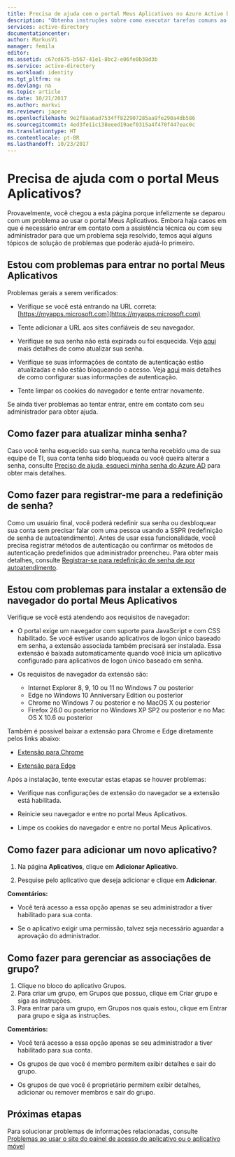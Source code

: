 ```yaml
---
title: Precisa de ajuda com o portal Meus Aplicativos no Azure Active Directory? | Microsoft Docs
description: "Obtenha instruções sobre como executar tarefas comuns ao trabalhar com o painel de acesso."
services: active-directory
documentationcenter: 
author: MarkusVi
manager: femila
editor: 
ms.assetid: c67cd675-b567-41e1-8bc2-e06fe0b38d3b
ms.service: active-directory
ms.workload: identity
ms.tgt_pltfrm: na
ms.devlang: na
ms.topic: article
ms.date: 10/21/2017
ms.author: markvi
ms.reviewer: japere
ms.openlocfilehash: 9e2f8aa6ad7534ff822907285aa9fe290a4db586
ms.sourcegitcommit: 4ed3fe11c138eeed19aef0315a4f470f447eac0c
ms.translationtype: HT
ms.contentlocale: pt-BR
ms.lasthandoff: 10/23/2017
---
```

# <a name="do-you-need-help-with-the-my-apps-portal"></a>Precisa de ajuda com o portal Meus Aplicativos?

Provavelmente, você chegou a esta página porque infelizmente se deparou com um problema ao usar o portal Meus Aplicativos. Embora haja casos em que é necessário entrar em contato com a assistência técnica ou com seu administrador para que um problema seja resolvido, temos aqui alguns tópicos de solução de problemas que poderão ajudá-lo primeiro.

## <a name="i-am-having-trouble-signing-into-the-my-apps-portal"></a>Estou com problemas para entrar no portal Meus Aplicativos

Problemas gerais a serem verificados:

- Verifique se você está entrando na URL correta: [https://myapps.microsoft.com](https://myapps.microsoft.com)

- Tente adicionar a URL aos sites confiáveis de seu navegador.

- Verifique se sua senha não está expirada ou foi esquecida. Veja [aqui](active-directory-passwords-update-your-own-password.md) mais detalhes de como atualizar sua senha.

- Verifique se suas informações de contato de autenticação estão atualizadas e não estão bloqueando o acesso. Veja [aqui](https://docs.microsoft.com/en-us/azure/multi-factor-authentication/end-user/multi-factor-authentication-end-user) mais detalhes de como configurar suas informações de autenticação.

- Tente limpar os cookies do navegador e tente entrar novamente.

Se ainda tiver problemas ao tentar entrar, entre em contato com seu administrador para obter ajuda.


## <a name="how-do-i-update-my-password"></a>Como fazer para atualizar minha senha?

Caso você tenha esquecido sua senha, nunca tenha recebido uma de sua equipe de TI, sua conta tenha sido bloqueada ou você queira alterar a senha, consulte [Preciso de ajuda, esqueci minha senha do Azure AD](active-directory-passwords-update-your-own-password.md) para obter mais detalhes.

## <a name="how-do-i-register-for-password-reset"></a>Como fazer para registrar-me para a redefinição de senha?

Como um usuário final, você poderá redefinir sua senha ou desbloquear sua conta sem precisar falar com uma pessoa usando a SSPR (redefinição de senha de autoatendimento). Antes de usar essa funcionalidade, você precisa registrar métodos de autenticação ou confirmar os métodos de autenticação predefinidos que administrador preencheu. Para obter mais detalhes, consulte [Registrar-se para redefinição de senha de por autoatendimento](active-directory-passwords-reset-register.md).


## <a name="i-am-having-trouble-installing-the-my-apps-portal-browser-extension"></a>Estou com problemas para instalar a extensão de navegador do portal Meus Aplicativos

Verifique se você está atendendo aos requisitos de navegador:

- O portal exige um navegador com suporte para JavaScript e com CSS habilitado. Se você estiver usando aplicativos de logon único baseado em senha, a extensão associada também precisará ser instalada. Essa extensão é baixada automaticamente quando você inicia um aplicativo configurado para aplicativos de logon único baseado em senha.

- Os requisitos de navegador da extensão são:
    - Internet Explorer 8, 9, 10 ou 11 no Windows 7 ou posterior
    - Edge no Windows 10 Anniversary Edition ou posterior
    - Chrome no Windows 7 ou posterior e no MacOS X ou posterior
    - Firefox 26.0 ou posterior no Windows XP SP2 ou posterior e no Mac OS X 10.6 ou posterior

Também é possível baixar a extensão para Chrome e Edge diretamente pelos links abaixo:

- [Extensão para Chrome](https://chrome.google.com/webstore/detail/access-panel-extension/ggjhpefgjjfobnfoldnjipclpcfbgbhl)

- [Extensão para Edge](https://www.microsoft.com/store/apps/9pc9sckkzk84)

Após a instalação, tente executar estas etapas se houver problemas:

- Verifique nas configurações de extensão do navegador se a extensão está habilitada.

- Reinicie seu navegador e entre no portal Meus Aplicativos.

- Limpe os cookies do navegador e entre no portal Meus Aplicativos.

## <a name="how-do-i-add-a-new-app"></a>Como fazer para adicionar um novo aplicativo?

1.  Na página **Aplicativos**, clique em **Adicionar Aplicativo**.

2.  Pesquise pelo aplicativo que deseja adicionar e clique em **Adicionar**.

**Comentários:**

- Você terá acesso a essa opção apenas se seu administrador a tiver habilitado para sua conta.

- Se o aplicativo exigir uma permissão, talvez seja necessário aguardar a aprovação do administrador.


## <a name="how-do-i-manage-my-group-memberships"></a>Como fazer para gerenciar as associações de grupo?

1. Clique no bloco do aplicativo Grupos. 
2. Para criar um grupo, em Grupos que possuo, clique em Criar grupo e siga as instruções.
3. Para entrar para um grupo, em Grupos nos quais estou, clique em Entrar para grupo e siga as instruções.

**Comentários:**

- Você terá acesso a essa opção apenas se seu administrador a tiver habilitado para sua conta.

- Os grupos de que você é membro permitem exibir detalhes e sair do grupo.

- Os grupos de que você é proprietário permitem exibir detalhes, adicionar ou remover membros e sair do grupo.


## <a name="next-steps"></a>Próximas etapas

Para solucionar problemas de informações relacionadas, consulte [Problemas ao usar o site do painel de acesso do aplicativo ou o aplicativo móvel](active-directory-application-access-panel-content-map.md)

